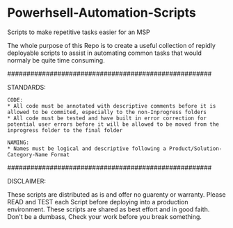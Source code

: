 # Powerhsell-Automation-Scripts
Scripts to make repetitive tasks easier for an MSP

The whole purpose of this Repo is to create a useful collection of repidly deployable scripts to assist in automating common tasks that would normaly be quite time consuming.

#####################################################

STANDARDS:

    CODE:
    * All code must be annotated with descriptive comments before it is allowed to be commited, especially to the non-Inprogress folders
    * All code must be tested and have built in error correction for potential user errors before it will be allowed to be moved from the inprogress folder to the final folder

    NAMING:
    * Names must be logical and descriptive following a Product/Solution-Category-Name Format

#####################################################

DISCLAIMER:

These scripts are distributed as is and offer no guarenty or warranty. Please READ and TEST each Script before deploying into a production environment. These scripts are shared as best effort and in good faith. Don't be a dumbass, Check your work before you break something. 